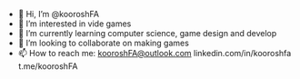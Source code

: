 - 👋 Hi, I’m @kooroshFA
- 👀 I’m interested in vide games
- 🌱 I’m currently learning computer science, game design and develop
- 💞️ I’m looking to collaborate on making games
- 📫 How to reach me: kooroshFA@outlook.com
                      linkedin.com/in/kooroshfa
                      t.me/kooroshFA
